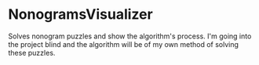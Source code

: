 # NonogramsVisualizer
Solves nonogram puzzles and show the algorithm's process. I'm going into the project blind and the algorithm will be of my own method of solving these puzzles.
